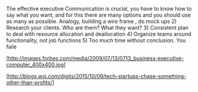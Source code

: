 The effective executive
Communication is crucial, you have to know how to say what you want, and for this there are many options and you should use as many as possible. Analogy, building a wire frame , do mock ups
2) Research your clients. Who are them? What they want?
3) Consistent plan to deal with resource allocation and deallocation
4) Organize teams around functionality, not job functions
5) Too much time without conclusion. You faile

[http://images.forbes.com/media/2009/07/13/0713_business-executive-computer_400x400.jpg]

[http://blogs.wsj.com/digits/2015/10/09/tech-startups-chase-something-other-than-profits/]


